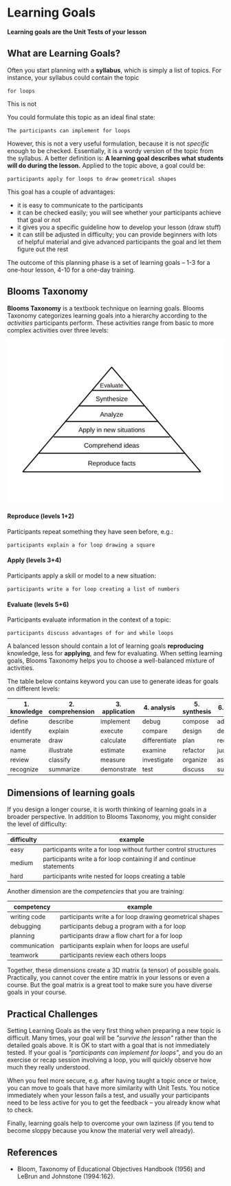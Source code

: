 
# Learning Goals

**Learning goals are the Unit Tests of your lesson**

## What are Learning Goals?

Often you start planning with a **syllabus**, which is simply a list of topics. For instance, your syllabus could contain the topic

    for loops

This is not

You could formulate this topic as an ideal final state:

    The participants can implement for loops

However, this is not a very useful formulation, because it is not *specific* enough to be checked. Essentially, it is a wordy version of the topic from the syllabus. A better definition is:
**A learning goal describes what students will do during the lesson.**
Applied to the topic above, a goal could be:

    participants apply for loops to draw geometrical shapes

This goal has a couple of advantages:

* it is easy to communicate to the participants
* it can be checked easily; you will see whether your participants achieve that goal or not
* it gives you a specific guideline how to develop your lesson (draw stuff)
* it can still be adjusted in difficulty; you can provide beginners with lots of helpful material and give advanced participants the goal and let them figure out the rest

The outcome of this planning phase is a set of learning goals – 1-3 for a one-hour lesson, 4-10 for a one-day training.


## Blooms Taxonomy

**Blooms Taxonomy** is a textbook technique on learning goals. Blooms Taxonomy categorizes learning goals into a hierarchy according to the *activities* participants perform. These activities range from basic to more complex activities over three levels:

![Blooms Taxonomy](../images/blooms_taxonomy.png)

#### Reproduce (levels 1+2)

Participants repeat something they have seen before, e.g.:

    participants explain a for loop drawing a square

#### Apply (levels 3+4)

Participants apply a skill or model to a new situation:

    participants write a for loop creating a list of numbers

#### Evaluate (levels 5+6)

Participants evaluate information in the context of a topic:

    participants discuss advantages of for and while loops

A balanced lesson should contain a lot of learning goals **reproducing** knowledge, less for **applying**, and few for evaluating. When setting learning goals, Blooms Taxonomy helps you to choose a well-balanced mixture of activities.

The table below contains keyword you can use to generate ideas for goals on different levels:

| 1. knowledge | 2. comprehension | 3. application  | 4. analysis    | 5. synthesis | 6. evaluate  |
|--------------|------------------|-----------------|----------------|--------------|--------------|
| define    | describe      | implement    | debug          | compose   | advocate  |
| identify  | explain       | execute      | compare        | design    | defend    |
| enumerate | draw          | calculate    | differentiate  | plan      | recommend |
| name      | illustrate    | estimate     | examine        | refactor  | judge     |
| review    | classify      | measure      | investigate    | organize  | assess    |
| recognize | summarize     | demonstrate  | test           | discuss   | suggest   |


## Dimensions of learning goals

If you design a longer course, it is worth thinking of learning goals in a broader perspective. In addition to Blooms Taxonomy, you might consider the level of difficulty:

| difficulty | example |
|------------|---------|
| easy       | participants write a for loop without further control structures |
| medium     | participants write a for loop containing if and continue statements |
| hard       | participants write nested for loops creating a table |

Another dimension are the *competencies* that you are training:

| competency | example |
|------------|---------|
| writing code | participants write a for loop drawing geometrical shapes |
| debugging | participants debug a program with a for loop |
| planning | participants draw a flow chart for a for loop |
| communication | participants explain when for loops are useful |
| teamwork | participants review each others loops |

Together, these dimensions create a 3D matrix (a tensor) of possible goals. Practically, you cannot cover the entire matrix in your lessons or even a course. But the goal matrix is a great tool to make sure you have diverse goals in your course.

## Practical Challenges

Setting Learning Goals as the very first thing when preparing a new topic is difficult. Many times, your goal will be *"survive the lesson"* rather than the detailed goals above. It is OK to start with a goal that is not immediately tested. If your goal is *"participants can implement for loops"*, and you do an exercise or recap session involving a loop, you will quickly observe how much they really understood.

When you feel more secure, e.g. after having taught a topic once or twice, you can move to goals that have more similarity with Unit Tests. You notice immediately when your lesson fails a test, and usually your participants need to be less active for you to get the feedback – you already know what to check.

Finally, learning goals help to overcome your own laziness (if you tend to become sloppy because you know the material very well already).

## References

* Bloom, Taxonomy of Educational Objectives Handbook (1956) and LeBrun and Johnstone (1994:162).
